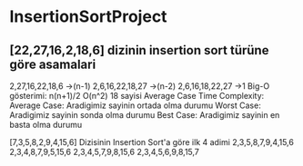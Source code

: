# InsertionSortProject
## [22,27,16,2,18,6] dizinin insertion sort türüne göre asamalari
2,27,16,22,18,6 ->(n-1)
2,6,16,22,18,27 ->(n-2)
2,6,16,18,22,27 ->1
Big-O gösterimi: n(n+1)/2 O(n^2) 18 sayisi Average Case
Time Complexity:
Average Case: Aradigimiz sayinin ortada olma durumu
Worst Case: Aradigimiz sayinin sonda olma durumu
Best Case: Aradigimiz sayinin en basta olma durumu

[7,3,5,8,2,9,4,15,6] Dizisinin Insertion Sort'a göre ilk 4 adimi
2,3,5,8,7,9,4,15,6
2,3,4,8,7,9,5,15,6
2,3,4,5,7,9,8,15,6
2,3,4,5,6,9,8,15,7
